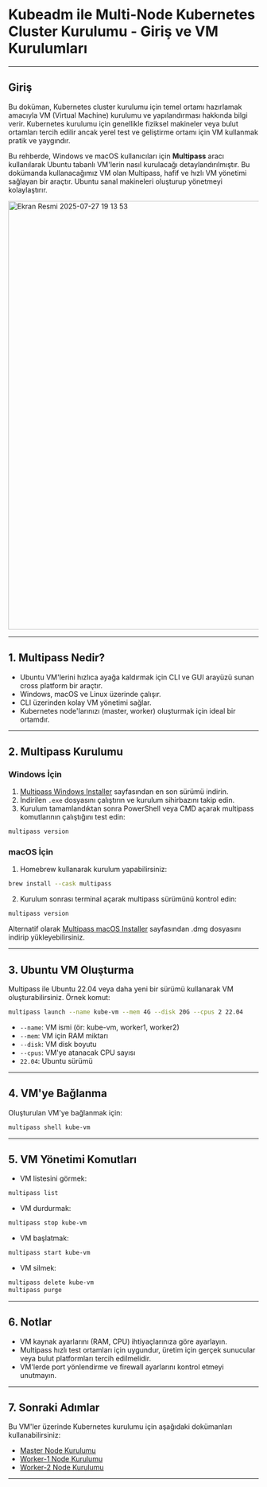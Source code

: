 # Kubeadm ile Multi-Node Kubernetes Cluster Kurulumu - Giriş ve VM Kurulumları

---

## Giriş

Bu doküman, Kubernetes cluster kurulumu için temel ortamı hazırlamak amacıyla VM (Virtual Machine) kurulumu ve yapılandırması hakkında bilgi verir. Kubernetes kurulumu için genellikle fiziksel makineler veya bulut ortamları tercih edilir ancak yerel test ve geliştirme ortamı için VM kullanmak pratik ve yaygındır.  

Bu rehberde, Windows ve macOS kullanıcıları için **Multipass** aracı kullanılarak Ubuntu tabanlı VM'lerin nasıl kurulacağı detaylandırılmıştır. Bu dokümanda kullanacağımız VM olan Multipass, hafif ve hızlı VM yönetimi sağlayan bir araçtır. Ubuntu sanal makineleri oluşturup yönetmeyi kolaylaştırır.

<img width="848" height="862" alt="Ekran Resmi 2025-07-27 19 13 53" src="https://github.com/user-attachments/assets/6ea125e7-383c-4445-8fbf-c0572f4c93e3" />


---

## 1. Multipass Nedir?

- Ubuntu VM'lerini hızlıca ayağa kaldırmak için CLI ve GUI arayüzü sunan cross platform bir araçtır.
- Windows, macOS ve Linux üzerinde çalışır.
- CLI üzerinden kolay VM yönetimi sağlar.
- Kubernetes node'larınızı (master, worker) oluşturmak için ideal bir ortamdır.

---

## 2. Multipass Kurulumu

### Windows İçin

1. [Multipass Windows Installer](https://github.com/canonical/multipass/releases/latest) sayfasından en son sürümü indirin.  
2. İndirilen `.exe` dosyasını çalıştırın ve kurulum sihirbazını takip edin.  
3. Kurulum tamamlandıktan sonra PowerShell veya CMD açarak multipass komutlarının çalıştığını test edin:

```powershell
multipass version
```

### macOS İçin

1. Homebrew kullanarak kurulum yapabilirsiniz:

```bash
brew install --cask multipass
```

2. Kurulum sonrası terminal açarak multipass sürümünü kontrol edin:

```bash
multipass version
```

Alternatif olarak [Multipass macOS Installer](https://github.com/canonical/multipass/releases/latest) sayfasından .dmg dosyasını indirip yükleyebilirsiniz.

---

## 3. Ubuntu VM Oluşturma

Multipass ile Ubuntu 22.04 veya daha yeni bir sürümü kullanarak VM oluşturabilirsiniz. Örnek komut:

```bash
multipass launch --name kube-vm --mem 4G --disk 20G --cpus 2 22.04
```

- `--name`: VM ismi (ör: kube-vm, worker1, worker2)  
- `--mem`: VM için RAM miktarı  
- `--disk`: VM disk boyutu  
- `--cpus`: VM'ye atanacak CPU sayısı  
- `22.04`: Ubuntu sürümü  

---

## 4. VM'ye Bağlanma

Oluşturulan VM'ye bağlanmak için:

```bash
multipass shell kube-vm
```

---

## 5. VM Yönetimi Komutları

- VM listesini görmek:

```bash
multipass list
```

- VM durdurmak:

```bash
multipass stop kube-vm
```

- VM başlatmak:

```bash
multipass start kube-vm
```

- VM silmek:

```bash
multipass delete kube-vm
multipass purge
```

---

## 6. Notlar

- VM kaynak ayarlarını (RAM, CPU) ihtiyaçlarınıza göre ayarlayın.  
- Multipass hızlı test ortamları için uygundur, üretim için gerçek sunucular veya bulut platformları tercih edilmelidir.  
- VM'lerde port yönlendirme ve firewall ayarlarını kontrol etmeyi unutmayın.



---

## 7. Sonraki Adımlar

Bu VM'ler üzerinde Kubernetes kurulumu için aşağıdaki dokümanları kullanabilirsiniz:

- [Master Node Kurulumu](./master-node-setup/README.md)  
- [Worker-1 Node Kurulumu](./worker-1-node-setup/README.md)  
- [Worker-2 Node Kurulumu](./worker-2-node-setup/README.md)  

  
---



